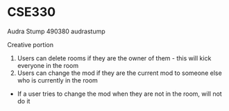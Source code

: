 # CSE330
Audra Stump 
490380
audrastump

Creative portion
1) Users can delete rooms if they are the owner of them - this will kick everyone in the room
2) Users can change the mod if they are the current mod to someone else who is currently in the room
- If a user tries to change the mod when they are not in the room, will not do it
